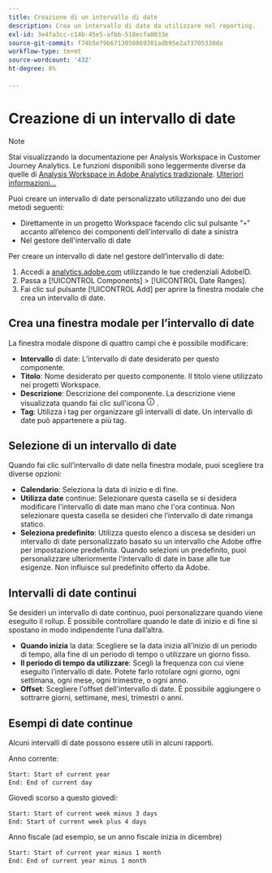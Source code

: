 ```yaml
---
title: Creazione di un intervallo di date
description: Crea un intervallo di date da utilizzare nel reporting.
exl-id: 3e4fa3cc-c14b-45e5-afbb-518ecfa0033e
source-git-commit: f74b5e79b6713050869301adb95e2a73705330da
workflow-type: tm+mt
source-wordcount: '432'
ht-degree: 8%

---
```


# Creazione di un intervallo di date

>[!NOTE]
>
>Stai visualizzando la documentazione per Analysis Workspace in Customer Journey Analytics. Le funzioni disponibili sono leggermente diverse da quelle di [Analysis Workspace in Adobe Analytics tradizionale](https://experienceleague.adobe.com/docs/analytics/analyze/analysis-workspace/home.html). [Ulteriori informazioni...](/help/getting-started/cja-aa.md)

Puoi creare un intervallo di date personalizzato utilizzando uno dei due metodi seguenti:

* Direttamente in un progetto Workspace facendo clic sul pulsante &quot;`+`&quot; accanto all’elenco dei componenti dell’intervallo di date a sinistra
* Nel gestore dell&#39;intervallo di date

Per creare un intervallo di date nel gestore dell’intervallo di date:

1. Accedi a [analytics.adobe.com](https://analytics.adobe.com) utilizzando le tue credenziali AdobeID.
1. Passa a [!UICONTROL Components] > [!UICONTROL Date Ranges].
1. Fai clic sul pulsante [!UICONTROL Add] per aprire la finestra modale che crea un intervallo di date.

## Crea una finestra modale per l’intervallo di date

La finestra modale dispone di quattro campi che è possibile modificare:

* **Intervallo** di date: L’intervallo di date desiderato per questo componente.
* **Titolo**: Nome desiderato per questo componente. Il titolo viene utilizzato nei progetti Workspace.
* **Descrizione**: Descrizione del componente. La descrizione viene visualizzata quando fai clic sull&#39;icona ![i](../assets/i.png) .
* **Tag**: Utilizza i tag per organizzare gli intervalli di date. Un intervallo di date può appartenere a più tag.

## Selezione di un intervallo di date

Quando fai clic sull’intervallo di date nella finestra modale, puoi scegliere tra diverse opzioni:

* **Calendario**: Seleziona la data di inizio e di fine.
* **Utilizza date** continue: Selezionare questa casella se si desidera modificare l&#39;intervallo di date man mano che l&#39;ora continua. Non selezionare questa casella se desideri che l’intervallo di date rimanga statico.
* **Seleziona predefinito**: Utilizza questo elenco a discesa se desideri un intervallo di date personalizzato basato su un intervallo che Adobe offre per impostazione predefinita. Quando selezioni un predefinito, puoi personalizzare ulteriormente l’intervallo di date in base alle tue esigenze. Non influisce sul predefinito offerto da Adobe.

## Intervalli di date continui

Se desideri un intervallo di date continuo, puoi personalizzare quando viene eseguito il rollup. È possibile controllare quando le date di inizio e di fine si spostano in modo indipendente l’una dall’altra.

* **Quando inizia** la data: Scegliere se la data inizia all&#39;inizio di un periodo di tempo, alla fine di un periodo di tempo o utilizzare un giorno fisso.
* **Il periodo di tempo da utilizzare**: Scegli la frequenza con cui viene eseguito l’intervallo di date. Potete farlo rotolare ogni giorno, ogni settimana, ogni mese, ogni trimestre, o ogni anno.
* **Offset**: Scegliere l&#39;offset dell&#39;intervallo di date. È possibile aggiungere o sottrarre giorni, settimane, mesi, trimestri o anni.

## Esempi di date continue

Alcuni intervalli di date possono essere utili in alcuni rapporti.

Anno corrente:

```text
Start: Start of current year
End: End of current day
```

Giovedì scorso a questo giovedì:

```text
Start: Start of current week minus 3 days
End: Start of current week plus 4 days
```

Anno fiscale (ad esempio, se un anno fiscale inizia in dicembre)

```text
Start: Start of current year minus 1 month
End: End of current year minus 1 month
```
